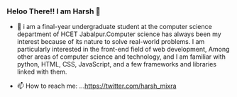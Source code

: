 ### Heloo There!! I am Harsh 👋




- 🔭 i am a final-year undergraduate student at the computer science department of HCET Jabalpur.Computer science has always been my interest because of its nature to solve real-world problems. I am particularly interested in the front-end field of web development, Among other areas of computer science and technology, and I am familiar with python, HTML, CSS, JavaScript, and a few frameworks and libraries linked with them. 

- 📫 How to reach me: ...https://twitter.com/harsh_mixra
